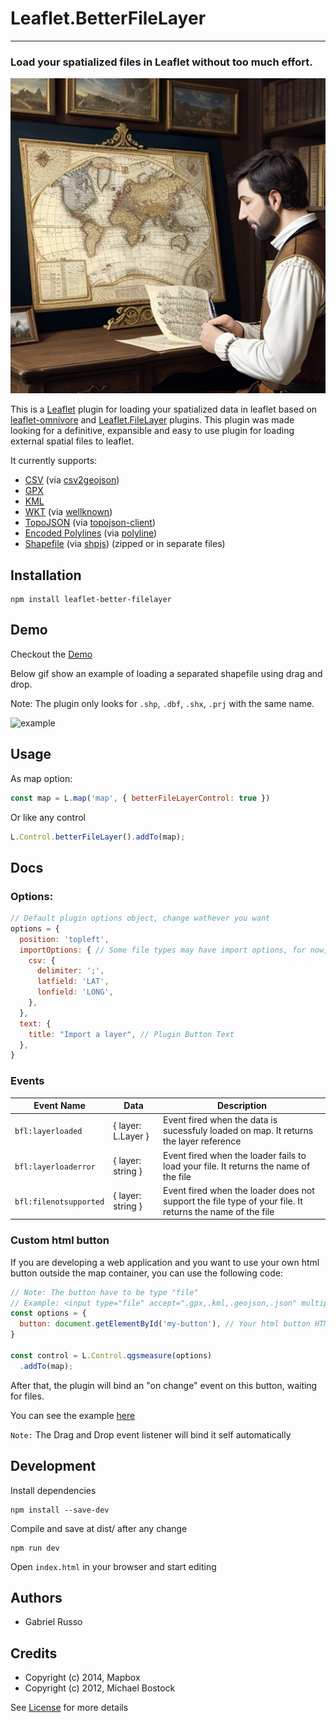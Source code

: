 # Leaflet.BetterFileLayer

---

### Load your spatialized files in Leaflet without too much effort.

![](docs/images/ai.jpg)

This is a [Leaflet](http://leafletjs.com/) plugin for loading your spatialized data in leaflet based on [leaflet-omnivore](https://github.com/mapbox/leaflet-omnivore) and [Leaflet.FileLayer](https://github.com/makinacorpus/Leaflet.FileLayer) plugins.
This plugin was made looking for a definitive, expansible and easy to use plugin for loading external spatial files to leaflet. 

It currently supports:

* [CSV](http://en.wikipedia.org/wiki/Comma-separated_values) (via [csv2geojson](https://github.com/mapbox/csv2geojson))
* [GPX](https://wiki.openstreetmap.org/wiki/GPX)
* [KML](http://developers.google.com/kml/documentation/)
* [WKT](http://en.wikipedia.org/wiki/Well-known_text) (via [wellknown](https://github.com/mapbox/wellknown))
* [TopoJSON](https://github.com/mbostock/topojson) (via [topojson-client](https://github.com/topojson/topojson-client))
* [Encoded Polylines](https://developers.google.com/maps/documentation/utilities/polylinealgorithm) (via [polyline](https://github.com/mapbox/polyline))
* [Shapefile](https://en.wikipedia.org/wiki/Shapefile) (via [shpjs](https://github.com/calvinmetcalf/shapefile-js/tree/gh-pages)) (zipped or in separate files)

## Installation

```commandline
npm install leaflet-better-filelayer
```

## Demo

Checkout the [Demo](https://gabriel-russo.github.io/Leaflet.BetterFileLayer/example/)

Below gif show an example of loading a separated shapefile using drag and drop.

Note: The plugin only looks for `.shp`, `.dbf`, `.shx`, `.prj` with the same name.

![example](docs/images/example.gif)

## Usage

As map option:

```js
const map = L.map('map', { betterFileLayerControl: true })
```

Or like any control

```js
L.Control.betterFileLayer().addTo(map);
```

## Docs

### Options:
```js
// Default plugin options object, change wathever you want
options = {
  position: 'topleft',
  importOptions: { // Some file types may have import options, for now, just csv is documented
    csv: {
      delimiter: ';',
      latfield: 'LAT',
      lonfield: 'LONG',
    },
  },
  text: {
    title: "Import a layer", // Plugin Button Text
  },
}
```

### Events

| Event Name                     | Data               | Description                                                                                               |
|--------------------------------|--------------------|-----------------------------------------------------------------------------------------------------------|
| `bfl:layerloaded`              | { layer: L.Layer } | Event fired when the data is sucessfuly loaded on map. It returns the layer reference                     |
| `bfl:layerloaderror`           | { layer: string }  | Event fired when the loader fails to load your file. It returns the name of the file                      |
| `bfl:filenotsupported`         | { layer: string }  | Event fired when the loader does not support the file type of your file. It returns the name of the file  |


### Custom html button

If you are developing a web application and you want to use your own html button outside the map container, you can use the following code:

```js
// Note: The button have to be type "file"
// Example: <input type="file" accept=".gpx,.kml,.geojson,.json" multiple />
const options = {
  button: document.getElementById('my-button'), // Your html button HTML reference
}

const control = L.Control.qgsmeasure(options)
  .addTo(map);
```
After that, the plugin will bind an "on change" event on this button, waiting for files.

You can see the example [here](https://gabriel-russo.github.io/Leaflet.BetterFileLayer/example/with-button.html)

`Note:` The Drag and Drop event listener will bind it self automatically

## Development

Install dependencies
```commandline
npm install --save-dev
```

Compile and save at dist/ after any change
```commandline
npm run dev
```

Open `index.html` in your browser and start editing


## Authors
- Gabriel Russo

## Credits

- Copyright (c) 2014, Mapbox
- Copyright (c) 2012, Michael Bostock

See [License](https://github.com/gabriel-russo/Leaflet.BetterFileLayer/blob/master/LICENSE) for more details
